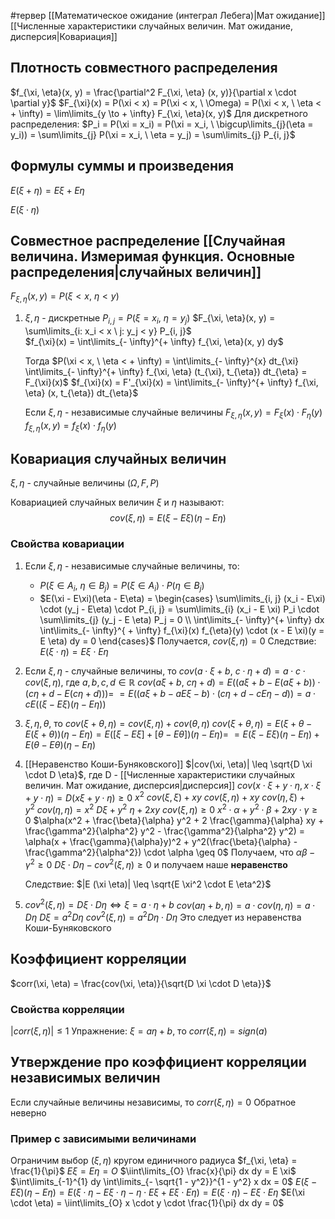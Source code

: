 #тервер 
[[Математическое ожидание (интеграл Лебега)|Мат ожидание]]
[[Численные характеристики случайных величин. Мат ожидание, дисперсия|Ковариация]]

## Плотность совместного распределения
$f_{\xi, \eta}(x, y) = \frac{\partial^2 F_{\xi, \eta} (x, y)}{\partial x \cdot \partial y}$	
$F_{\xi}(x) = P(\xi < x) = P(\xi < x, \ \Omega) = P(\xi < x, \ \eta < + \infty) = \lim\limits_{y \to + \infty} F_{\xi, \eta}(x, y)$
Для дискретного распределения:
$P_i = P(\xi = x_i) = P(\xi = x_i, \ \bigcup\limits_{j}(\eta = y_i)) = \sum\limits_{j} P(\xi = x_i, \ \eta = y_j) = \sum\limits_{j} P_{i, j}$

## Формулы суммы и произведения
$E(\xi + \eta) = E\xi + E\eta$

$E(\xi \cdot \eta)$
## Совместное распределение [[Случайная величина. Измеримая функция. Основные распределения|случайных величин]]
$F_{\xi, \eta}(x, y) = P(\xi < x, \ \eta < y)$
1) $\xi, \eta$ - дискретные
	$P_{i, j} = P(\xi = x_i, \ \eta = y_j)$
	$F_{\xi, \eta}(x, y) = \sum\limits_{i: x_i < x \ j: y_j < y} P_{i, j}$		
	$f_{\xi}(x) = \int\limits_{- \infty}^{+ \infty} f_{\xi, \eta}(x, y) dy$
		
	Тогда $P(\xi < x, \ \eta < + \infty) = \int\limits_{- \infty}^{x} dt_{\xi} \int\limits_{- \infty}^{+ \infty} f_{\xi, \eta} (t_{\xi}, t_{\eta}) dt_{\eta} = F_{\xi}(x)$
	$f_{\xi}(x) = F'_{\xi}(x) = \int\limits_{- \infty}^{+ \infty} f_{\xi, \eta} (x, t_{\eta}) dt_{\eta}$
		
	Если $\xi, \eta$ - независимые случайные величины
		$F_{\xi, \eta}(x, y) = F_{\xi}(x) \cdot F_{\eta}(y)$
		$f_{\xi, \eta}(x, y) = f_{\xi}(x) \cdot f_{\eta}(y)$

## Ковариация случайных величин
$\xi, \eta$ - случайные величины $(\Omega, F, P)$

Ковариацией случайных величин $\xi$ и $\eta$ называют: $$cov(\xi, \eta) = E(\xi - E\xi)(\eta - E\eta)$$

### Свойства ковариации
1) Если $\xi, \eta$ - независимые случайные величины, то:
	- $P(\xi \in A_i, \ \eta \in B_j) = P(\xi \in A_i) \cdot P(\eta \in B_j)$
	- $E(\xi - E\xi)(\eta - E\eta) = \begin{cases} \sum\limits_{i, j} (x_i - E\xi) \cdot (y_j - E\eta) \cdot P_{i, j} = \sum\limits_{i} (x_i - E \xi) P_i \cdot \sum\limits_{j} (y_j - E \eta) P_j = 0 \\ \int\limits_{- \infty}^{+ \infty} dx \int\limits_{- \infty}^{ + \infty} f_{\xi}(x) f_{\eta}(y) \cdot (x - E \xi)(y = E \eta) dy = 0 \end{cases}$
	Получается, $cov(\xi, \eta) = 0$
	Следствие: $E (\xi \cdot \eta) = E \xi \cdot E \eta$
2) Если $\xi, \eta$ - случайные величины, то $cov(a \cdot \xi + b, \ c \cdot \eta + d) = a \cdot c \cdot cov(\xi, \eta)$, где $a, b, c, d \in \mathbb{R}$
	$cov(a \xi + b, \ c \eta + d) = E((a \xi + b - E(a \xi + b)) \cdot (c \eta + d - E(c \eta + d))) =$ 
	$= E((a \xi + b - a E\xi - b) \cdot (c \eta + d - c E \eta - d)) = a \cdot c E((\xi - E \xi)(\eta - E \eta))$
3) $\xi, \eta, \theta$, то $cov(\xi + \theta, \eta) = cov(\xi, \eta) + cov(\theta, \eta)$
	$cov(\xi + \theta, \eta) = E(\xi + \theta - E(\xi + \theta)) (\eta - E \eta) = E([\xi - E \xi] + [\theta - E \theta])(\eta - E \eta) =$
	$= E(\xi - E \xi)(\eta - E \eta) + E(\theta - E \theta)(\eta - E \eta)$
4) [[Неравенство Коши-Буняковского]]
	$|cov(\xi, \eta)| \leq \sqrt{D \xi \cdot D \eta}$, где D - [[Численные характеристики случайных величин. Мат ожидание, дисперсия|дисперсия]]
	$cov(x \cdot \xi + y \cdot \eta, x \cdot \xi + y \cdot \eta) = D(x \xi + y \cdot \eta) \geq 0$
	$x^2 \ cov(\xi, \xi) + xy \ cov(\xi, \eta) + xy \ cov(\eta, \xi) + y^2 \ cov(\eta, \eta) = x^2 \ D \xi + y^2 \ \eta + 2xy \ cov(\xi, \eta) \geq 0$
	$x^2 \cdot \alpha + y^2 \cdot \beta + 2xy \cdot \gamma \geq 0$
	$\alpha(x^2 + \frac{\beta}{\alpha} y^2 + 2 \frac{\gamma}{\alpha} xy + \frac{\gamma^2}{\alpha^2} y^2 - \frac{\gamma^2}{\alpha^2} y^2) = \alpha(x + \frac{\gamma}{\alpha}y)^2 + y^2(\frac{\beta}{\alpha} - \frac{\gamma^2}{\alpha^2}) \cdot \alpha \geq 0$
	Получаем, что $\alpha \beta - \gamma^2 \geq 0$
	$D \xi \cdot D \eta - cov^2(\xi, \eta) \geq 0$ и получаем наше **неравенство**
	
	Следствие:
	$|E (\xi \eta)| \leq \sqrt{E \xi^2 \cdot E \eta^2}$
5) $cov^2(\xi, \eta) = D \xi \cdot D \eta \iff \xi = a \cdot \eta + b$
	$cov(a \eta + b, \eta) = a \cdot cov(\eta, \eta) = a \cdot D \eta$
	$D \xi = a^2 D \eta$
	$cov^2 (\xi, \eta) = a^2 D \eta \cdot D \eta$
	Это следует из неравенства Коши-Буняковского

## Коэффициент корреляции
$corr(\xi, \eta) = \frac{cov(\xi, \eta)}{\sqrt{D \xi \cdot D \eta}}$

### Свойства корреляции
$|corr(\xi, \eta)| \leq 1$
Упражнение: $\xi = a \eta + b$, то $corr(\xi, \eta) = sign(a)$

## Утверждение про коэффициент корреляции независимых величин
Если случайные величины независимы, то $corr(\xi, \eta) = 0$
Обратное неверно

### Пример с зависимыми величинами
Ограничим выбор $(\xi, \eta)$ кругом единичного радиуса
$f_{\xi, \eta} = \frac{1}{\pi}$
$E \xi = E \eta = O$
$\iint\limits_{O} \frac{x}{\pi} dx dy = E \xi$
$\int\limits_{-1}^{1} dy \int\limits_{- \sqrt{1 - y^2}}^{1 - y^2} x dx = 0$
$E(\xi - E \xi)(\eta - E \eta) = E(\xi \cdot \eta - E\xi \cdot \eta - \eta \cdot E \xi + E \xi \cdot E \eta) = E(\xi \cdot \eta) - E \xi \cdot E \eta$
$E(\xi \cdot \eta) = \iint\limits_{O} x \cdot y \cdot \frac{1}{\pi} dx dy = 0$